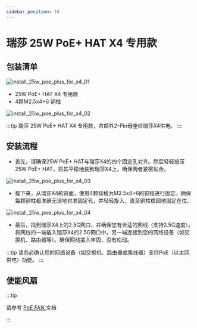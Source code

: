 ```yaml
---
sidebar_position: 10
---
```


# 瑞莎 25W PoE+ HAT X4 专用款

## 包装清单

![install_25w_poe_plus_for_x4_01](/img/x/x4/25w_poe_plus_for_x4_01.webp)

- 25W PoE+ HAT X4 专用款
- 4颗M2.5x4+6 铜柱

![install_25w_poe_plus_for_x4_02](/img/x/x4/25w_poe_plus_for_x4_02.webp)

:::tip
瑞莎 25W PoE+ HAT X4 专用款，含额外2-Pin母座给瑞莎X4供电。
:::

## 安装流程

- 首先，请确保25W PoE+ HAT与瑞莎X4的四个固定孔对齐。然后轻轻按压25W PoE+ HAT，将其平稳地装到瑞莎X4上，确保两者紧密贴合。

![install_25w_poe_plus_for_x4_03](/img/x/x4/25w_poe_plus_for_x4_03.webp)

- 接下来，从瑞莎X4的背面，使用4颗规格为M2.5x4+6的铜柱进行固定。确保每颗铜柱都准确无误地对准固定孔，并轻轻旋入，直至铜柱稳固地固定在位。

![install_25w_poe_plus_for_x4_04](/img/x/x4/25w_poe_plus_for_x4_04.webp)

- 最后，找到瑞莎X4上的2.5G网口，并确保您有合适的网线（支持2.5G速度）。将网线的一端插入瑞莎X4的2.5G网口中，另一端连接到您的网络设备（如交换机、路由器等）。确保网线插入牢固，没有松动。

:::tip
请务必确认您的网络设备（如交换机、路由器或集线器）支持PoE（以太网供电）功能。
:::

## 使能风扇

:::tip

请参考 [PoE FAN ](../software/c_sdk_examples#rp2040-控制-40-pin) 文档

:::
